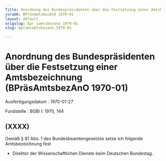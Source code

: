 ```yaml
---
Title: Anordnung des Bundespräsidenten über die Festsetzung einer Amtsbezeichnung
jurabk: BPräsAmtsbezAnO 1970-01
layout: default
origslug: bpr_samtsbezano_1970-01
slug: bpraesamtsbezano_1970-01

---
```


# Anordnung des Bundespräsidenten über die Festsetzung einer Amtsbezeichnung (BPräsAmtsbezAnO 1970-01)

Ausfertigungsdatum
:   1970-01-27

Fundstelle
:   BGBl I: 1970, 144



## (XXXX)

Gemäß § 81 Abs. 1 des Bundesbeamtengesetzes setze ich folgende Amtsbezeichnung fest

*   Direktor der Wissenschaftlichen Dienste beim Deutschen Bundestag.





